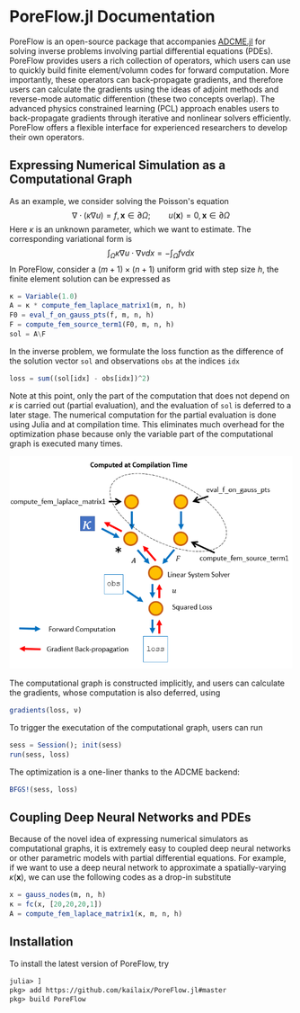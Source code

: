 # PoreFlow.jl Documentation 

PoreFlow is an open-source package that accompanies [ADCME.jl](https://github.com/kailaix/ADCME.jl) for solving inverse problems involving partial differential equations (PDEs). PoreFlow provides users a rich collection of operators, which users can use to quickly build finite element/volumn codes for forward computation. More importantly, these operators can back-propagate gradients, and therefore users can calculate the gradients using the ideas of adjoint methods and reverse-mode automatic differention (these two concepts overlap). The advanced physics constrained learning (PCL) approach enables users to back-propagate gradients through iterative and nonlinear solvers efficiently. PoreFlow offers a flexible interface for experienced researchers to develop their own operators. 

## Expressing Numerical Simulation as a Computational Graph

As an example, we consider solving the Poisson's equation 
$$\nabla \cdot (\kappa\nabla u) = f, \mathbf{x}\in \partial \Omega; \qquad u(\mathbf{x}) = 0, \mathbf{x}\in \partial \Omega$$
Here $\kappa$ is an unknown parameter, which we want to estimate. The corresponding variational form is 
$$\int_\Omega\kappa \nabla u\cdot \nabla vdx = - \int_\Omega fv dx$$
In PoreFlow, consider a $(m+1)\times (n+1)$ uniform grid with step size $h$, the finite element solution can be expressed as 
```julia
κ = Variable(1.0)
A = κ * compute_fem_laplace_matrix1(m, n, h)
F0 = eval_f_on_gauss_pts(f, m, n, h)
F = compute_fem_source_term1(F0, m, n, h)
sol = A\F 
```
In the inverse problem, we formulate the loss function as the difference of the solution vector `sol` and observations `obs` at the indices `idx`
```julia
loss = sum((sol[idx] - obs[idx])^2)
```
Note at this point, only the part of the computation that does not depend on $\kappa$ is carried out (partial evaluation), and the evaluation of `sol` is deferred to a later stage. The numerical computation for the partial evaluation is done using Julia and at compilation time. This eliminates much overhead for the optimization phase because only the variable part of the computational graph is executed many times. 

![](./assets/cg_for_poisson.png)

The computational graph is constructed implicitly, and users can calculate the gradients, whose computation is also deferred, using 
```julia
gradients(loss, ν)
```

To trigger the executation of the computational graph, users can run 
```julia
sess = Session(); init(sess)
run(sess, loss)
```

The optimization is a one-liner thanks to the ADCME backend:
```julia
BFGS!(sess, loss)
```

## Coupling Deep Neural Networks and PDEs

Because of the novel idea of expressing numerical simulators as computational graphs, it is extremely easy to coupled deep neural networks or other parametric models with partial differential equations. For example, if we want to use a deep neural network to approximate a spatially-varying $\kappa(\mathbf{x})$, we can use the following codes as a drop-in substitute
```julia
x = gauss_nodes(m, n, h)
κ = fc(x, [20,20,20,1])
A = compute_fem_laplace_matrix1(κ, m, n, h)
```

## Installation
To install the latest version of PoreFlow, try
```julia-repl
julia> ]
pkg> add https://github.com/kailaix/PoreFlow.jl#master 
pkg> build PoreFlow
```